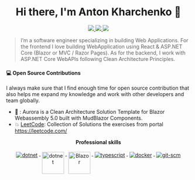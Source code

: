 <h1 align="center">Hi there, I'm Anton Kharchenko 👋</h1>

<p align="center">
 <a href="https://twitter.com/ToxaToxaToxa1" alt="anton's twitter">
   <img src="https://img.shields.io/badge/-@iamanonymousStyleKiller-%231DA1F2?style=flat-square&logo=twitter&logoColor=ffffff" />
 </a>
 <a href="https://github.com/anonymousStyleKiller" alt="mukesh's github">
   <img src="https://img.shields.io/badge/-@iamanonymousStyleKiller-%23181717?style=flat-square&logo=github" />
 </a>
 <a href="https://khar4enko.000webhostapp.com/" alt="my web site">
   <img src="https://img.shields.io/badge/khar4enko.000webhostapp.com-brightgreen?style=flat-square" />
 </a>
</p>


> I’m a software engineer specializing in building Web Applications. For the frontend I love building WebApplication using React & ASP.NET Core (Blazor or MVC / Razor Pages). As for the backend, I work with ASP.NET Core WebAPIs following Clean Architecture Principles. 

#### 💻 Open Source Contributions

I always make sure that I find enough time for open source contribution that also helps me expand my knowledge and work with other developers and team globally.

- 🛒 [](https://github.com/anonymousStyleKiller/Aurora/): Aurora is a Clean Architecture Solution Template for Blazor Webassembly 5.0 built with MudBlazor Components.
- 💥 [LeetCode](https://github.com/anonymousStyleKiller/LeetCode): Collection of Solutions the exercises from portal https://leetcode.com/

<p align="center">
 <strong>
  Professional skills
  </strong>
</p>

<p align="center">
  <a href="https://dotnet.microsoft.com/">
    <img src="https://www.vectorlogo.zone/logos/dotnet/dotnet-ar21.svg" alt="dotnet" style="vertical-align:top; margin:4px;">
  </a>
  <a href="https://dotnet.microsoft.com/">
    <img src="https://upload.wikimedia.org/wikipedia/commons/e/ee/.NET_Core_Logo.svg" height="60px" alt="dotnet" style="vertical-align:top; margin:4px;">
  </a>
  <a href="https://dotnet.microsoft.com/apps/aspnet/web-apps/blazor">
    <img src="https://upload.wikimedia.org/wikipedia/commons/d/d0/Blazor.png" alt="Blazor" height="60px" style="vertical-align:top; margin:4px">
  </a>
  <a href="">
    <img src="https://www.vectorlogo.zone/logos/typescriptlang/typescriptlang-ar21.svg" alt="typescript" style="vertical-align:top; margin:4px;">
  </a>  
  <a href="https://hub.docker.com/">
    <img src="https://www.vectorlogo.zone/logos/docker/docker-ar21.svg" alt="docker" style="vertical-align:top; margin:4px">
  </a>
  <a href="https://www.git.com">
    <img src="https://www.vectorlogo.zone/logos/git-scm/git-scm-ar21.svg" alt="git-scm" style="vertical-align:top; margin:4px">
  </a>
</p>
<br/>


